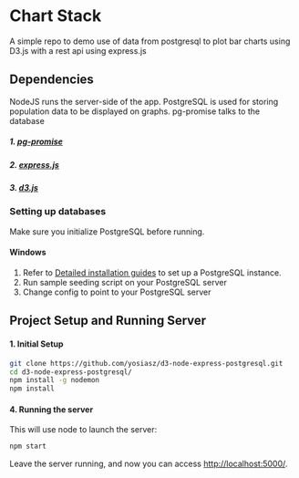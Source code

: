 # Chart Stack
A simple repo to demo use of data from postgresql to plot
bar charts using D3.js with a rest api using express.js

## Dependencies
NodeJS runs the server-side of the app. PostgreSQL is used for storing population data to be displayed on graphs.
pg-promise talks to the database

##### 1. [pg-promise](https://www.npmjs.com/package/pg-promise)
##### 2. [express.js](https://www.npmjs.com/package/express)
##### 3. [d3.js](https://www.npmjs.com/package/d3)

### Setting up databases
Make sure you initialize PostgreSQL before running. 

#### Windows

1. Refer to [Detailed installation guides](https://wiki.postgresql.org/wiki/Detailed_installation_guides) to set up a PostgreSQL instance.
2. Run sample seeding script on your PostgreSQL server
3. Change config to point to your PostgreSQL server

## Project Setup and Running Server
#### 1. Initial Setup
```bash
git clone https://github.com/yosiasz/d3-node-express-postgresql.git
cd d3-node-express-postgresql/
npm install -g nodemon
npm install
```

#### 4. Running the server
This will use node to launch the server:
```bash
npm start
```

Leave the server running, and now you can access [http://localhost:5000/](http://localhost:5000/).
